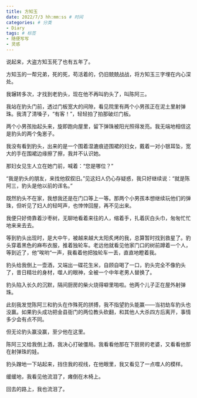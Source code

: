 ```yaml
---
title: 方知玉
date: 2022/7/3 hh:mm:ss # 时间
categories: # 分类
- Diary
tags: # 标签
- 随便写写
- 灵感
---
```


说起来，大盗方知玉死了也有五年了。

方知玉的一帮兄弟，死的死，苟活着的，仍旧兢兢战战，将方知玉三字埋在内心深处。

我辗转多次，才找到老豹头，现在他不再叫豹头了，叫陈阿三。

我站在豹头门前，透过门板宽大的间隙，看见院里有两个小男孩正在泥土里射弹珠。我清了清嗓子，“有客！”，轻轻拍了拍那破烂门板。

两个小男孩抬起头来，旋即跑向屋里，留下弹珠被阳光照得发亮。我无端地相信这是豹头的两个兔崽子。

我没有看到豹头，出来的是一个围着湿漉痕迹围裙的妇女，戴着一对小银耳坠，宽大的手在围裙边缘擦了擦，我并不认识她。

那妇女见生人立在她门前，喊着：“您是哪位？”

“我是豹头的朋友，来找他叙叙旧。”见这妇人仍心存疑惑，我只好继续说：“就是陈阿三，豹头是他以前的诨名。”

既然豹头不在家，我想我还是在门口等上一等。那两个小男孩本想继续玩他们的弹珠，但听见了妇人的轻呵声，也悻悻回屋，再不见出来。

我便只好倚靠着沙枣树，无聊地看着来往的人，缩着手，扎着灰白头巾，匆匆忙忙地来来去去。

等到豹头出现时，是大中午，被越来越大太阳炙烤的我，总算暂时找到救星了。豹头穿着黑色的麻布衣服，推着独轮车。老远他就看见他家门口的树前蹲着一个人，等到近了，他”唉哟“一声，我看着他把独轮车一丢，直直地瞪着我。

豹头给我倒上一壶酒，又端出一碟花生米，自顾自喝了一口，豹头完全不像豹头了，昔日精壮的身材，噬人的眼神，全被一个中年老男人替换了。

豹头陷入长久的沉默，隔间厨房的柴火烧得噼里啪啦。他两个儿子正在屋外射弹珠。

此刻我发觉陈阿三和豹头在作殊死的拼搏，我不指望豹头能赢——当初劫车豹头也没赢。如果豹头成功把金县衙门的两位教头砍翻，和其他人大杀四方后离开，事情多少会有点不同。

但无论豹头赢没赢，至少他在这里。

陈阿三又给我倒上酒，我决心打破僵局。我看看他那在下厨房的老婆，又看看他那在射弹珠的娃。

豹头蹭地一下站起来，挡住我的视线，在他眼里，我又看见了一点噬人的模样。

缓缓地，我看见他流泪了，瘫倒在木椅上。

回去的路上，我也流泪了。

